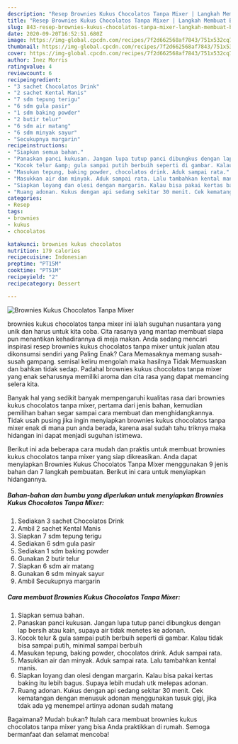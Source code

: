 ```yaml
---
description: "Resep Brownies Kukus Chocolatos Tanpa Mixer | Langkah Membuat Brownies Kukus Chocolatos Tanpa Mixer Yang Paling Enak"
title: "Resep Brownies Kukus Chocolatos Tanpa Mixer | Langkah Membuat Brownies Kukus Chocolatos Tanpa Mixer Yang Paling Enak"
slug: 843-resep-brownies-kukus-chocolatos-tanpa-mixer-langkah-membuat-brownies-kukus-chocolatos-tanpa-mixer-yang-paling-enak
date: 2020-09-20T16:52:51.680Z
image: https://img-global.cpcdn.com/recipes/7f2d662568af7843/751x532cq70/brownies-kukus-chocolatos-tanpa-mixer-foto-resep-utama.jpg
thumbnail: https://img-global.cpcdn.com/recipes/7f2d662568af7843/751x532cq70/brownies-kukus-chocolatos-tanpa-mixer-foto-resep-utama.jpg
cover: https://img-global.cpcdn.com/recipes/7f2d662568af7843/751x532cq70/brownies-kukus-chocolatos-tanpa-mixer-foto-resep-utama.jpg
author: Inez Morris
ratingvalue: 4
reviewcount: 6
recipeingredient:
- "3 sachet Chocolatos Drink"
- "2 sachet Kental Manis"
- "7 sdm tepung terigu"
- "6 sdm gula pasir"
- "1 sdm baking powder"
- "2 butir telur"
- "6 sdm air matang"
- "6 sdm minyak sayur"
- "Secukupnya margarin"
recipeinstructions:
- "Siapkan semua bahan."
- "Panaskan panci kukusan. Jangan lupa tutup panci dibungkus dengan lap bersih atau kain, supaya air tidak menetes ke adonan."
- "Kocok telur &amp; gula sampai putih berbuih seperti di gambar. Kalau tidak bisa sampai putih, minimal sampai berbuih"
- "Masukan tepung, baking powder, chocolatos drink. Aduk sampai rata."
- "Masukkan air dan minyak. Aduk sampai rata. Lalu tambahkan kental manis."
- "Siapkan loyang dan olesi dengan margarin. Kalau bisa pakai kertas baking itu lebih bagus. Supaya lebih mudah utk melepas adonan."
- "Ruang adonan. Kukus dengan api sedang sekitar 30 menit. Cek kematangan dengan menusuk adonan menggunakan tusuk gigi, jika tdak ada yg menempel artinya adonan sudah matang"
categories:
- Resep
tags:
- brownies
- kukus
- chocolatos

katakunci: brownies kukus chocolatos 
nutrition: 179 calories
recipecuisine: Indonesian
preptime: "PT15M"
cooktime: "PT51M"
recipeyield: "2"
recipecategory: Dessert

---
```



![Brownies Kukus Chocolatos Tanpa Mixer](https://img-global.cpcdn.com/recipes/7f2d662568af7843/751x532cq70/brownies-kukus-chocolatos-tanpa-mixer-foto-resep-utama.jpg)


brownies kukus chocolatos tanpa mixer ini ialah suguhan nusantara yang unik dan harus untuk kita coba. Cita rasanya yang mantap membuat siapa pun menantikan kehadirannya di meja makan.
Anda sedang mencari inspirasi resep brownies kukus chocolatos tanpa mixer untuk jualan atau dikonsumsi sendiri yang Paling Enak? Cara Memasaknya memang susah-susah gampang. semisal keliru mengolah maka hasilnya Tidak Memuaskan dan bahkan tidak sedap. Padahal brownies kukus chocolatos tanpa mixer yang enak seharusnya memiliki aroma dan cita rasa yang dapat memancing selera kita.



Banyak hal yang sedikit banyak mempengaruhi kualitas rasa dari brownies kukus chocolatos tanpa mixer, pertama dari jenis bahan, kemudian pemilihan bahan segar sampai cara membuat dan menghidangkannya. Tidak usah pusing jika ingin menyiapkan brownies kukus chocolatos tanpa mixer enak di mana pun anda berada, karena asal sudah tahu triknya maka hidangan ini dapat menjadi suguhan istimewa.


Berikut ini ada beberapa cara mudah dan praktis untuk membuat brownies kukus chocolatos tanpa mixer yang siap dikreasikan. Anda dapat menyiapkan Brownies Kukus Chocolatos Tanpa Mixer menggunakan 9 jenis bahan dan 7 langkah pembuatan. Berikut ini cara untuk menyiapkan hidangannya.

<!--inarticleads1-->

##### Bahan-bahan dan bumbu yang diperlukan untuk menyiapkan Brownies Kukus Chocolatos Tanpa Mixer:

1. Sediakan 3 sachet Chocolatos Drink
1. Ambil 2 sachet Kental Manis
1. Siapkan 7 sdm tepung terigu
1. Sediakan 6 sdm gula pasir
1. Sediakan 1 sdm baking powder
1. Gunakan 2 butir telur
1. Siapkan 6 sdm air matang
1. Gunakan 6 sdm minyak sayur
1. Ambil Secukupnya margarin




<!--inarticleads2-->

##### Cara membuat Brownies Kukus Chocolatos Tanpa Mixer:

1. Siapkan semua bahan.
1. Panaskan panci kukusan. Jangan lupa tutup panci dibungkus dengan lap bersih atau kain, supaya air tidak menetes ke adonan.
1. Kocok telur &amp; gula sampai putih berbuih seperti di gambar. Kalau tidak bisa sampai putih, minimal sampai berbuih
1. Masukan tepung, baking powder, chocolatos drink. Aduk sampai rata.
1. Masukkan air dan minyak. Aduk sampai rata. Lalu tambahkan kental manis.
1. Siapkan loyang dan olesi dengan margarin. Kalau bisa pakai kertas baking itu lebih bagus. Supaya lebih mudah utk melepas adonan.
1. Ruang adonan. Kukus dengan api sedang sekitar 30 menit. Cek kematangan dengan menusuk adonan menggunakan tusuk gigi, jika tdak ada yg menempel artinya adonan sudah matang




Bagaimana? Mudah bukan? Itulah cara membuat brownies kukus chocolatos tanpa mixer yang bisa Anda praktikkan di rumah. Semoga bermanfaat dan selamat mencoba!
